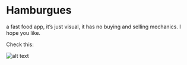 # Hamburgues
 a fast food app, it’s just visual, it has no buying and selling mechanics. I hope you like.
 
 
Check this:

![alt text](https://github.com/Garticuno/Hamburgues/blob/master/Hamburgues.gif?raw=true)
